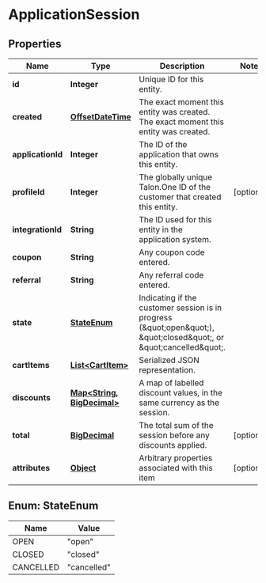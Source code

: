 
# ApplicationSession

## Properties
Name | Type | Description | Notes
------------ | ------------- | ------------- | -------------
**id** | **Integer** | Unique ID for this entity. | 
**created** | [**OffsetDateTime**](OffsetDateTime.md) | The exact moment this entity was created. The exact moment this entity was created. | 
**applicationId** | **Integer** | The ID of the application that owns this entity. | 
**profileId** | **Integer** | The globally unique Talon.One ID of the customer that created this entity. |  [optional]
**integrationId** | **String** | The ID used for this entity in the application system. | 
**coupon** | **String** | Any coupon code entered. | 
**referral** | **String** | Any referral code entered. | 
**state** | [**StateEnum**](#StateEnum) | Indicating if the customer session is in progress (\&quot;open\&quot;), \&quot;closed\&quot;, or \&quot;cancelled\&quot;. | 
**cartItems** | [**List&lt;CartItem&gt;**](CartItem.md) | Serialized JSON representation. | 
**discounts** | [**Map&lt;String, BigDecimal&gt;**](BigDecimal.md) | A map of labelled discount values, in the same currency as the session. | 
**total** | [**BigDecimal**](BigDecimal.md) | The total sum of the session before any discounts applied. |  [optional]
**attributes** | [**Object**](.md) | Arbitrary properties associated with this item |  [optional]


<a name="StateEnum"></a>
## Enum: StateEnum
Name | Value
---- | -----
OPEN | &quot;open&quot;
CLOSED | &quot;closed&quot;
CANCELLED | &quot;cancelled&quot;



